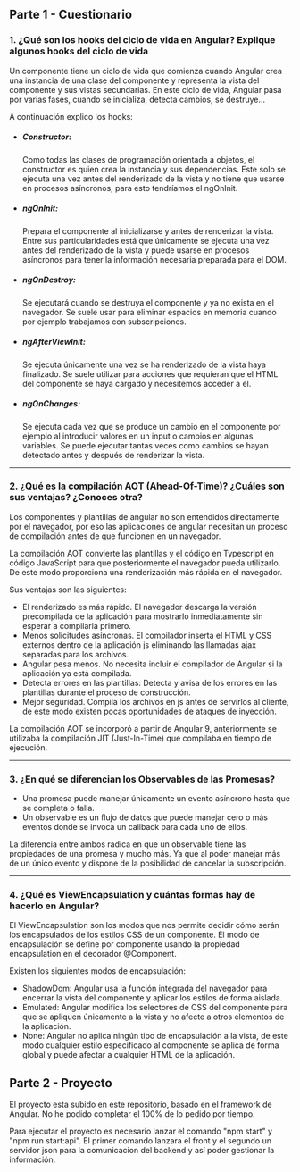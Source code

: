 <h2>Parte 1 - Cuestionario</h2>
<div>
  <h3>1. ¿Qué son los hooks del ciclo de vida en Angular? Explique algunos hooks
    del ciclo de vida</h3>

  <p>Un componente tiene un ciclo de vida que comienza cuando Angular crea una instancia de una clase del componente y
    representa la vista del componente y sus vistas secundarias. En este ciclo de vida, Angular pasa por varias fases,
    cuando se inicializa, detecta cambios, se destruye…</p>
  <p>A continuación explico los hooks:</p>
  <ul>
    <li>
      <h5>Constructor:</h5>
      <p>
        Como todas las clases de programación orientada a objetos, el constructor es quien crea la instancia y sus
        dependencias. Este solo se ejecuta una vez antes del renderizado de la vista y no tiene que usarse en procesos
        asíncronos, para esto tendríamos el ngOnInit.
      </p>
    </li>
    <li>
      <h5>ngOnInit:</h5>
      <p>Prepara el componente al inicializarse y antes de renderizar la vista. Entre sus particularidades está que
        únicamente se
        ejecuta una vez antes del renderizado de la vista y puede usarse en procesos asíncronos para tener la
        información
        necesaria preparada para el DOM.</p>
    </li>
    <li>
      <h5>ngOnDestroy:</h5>
      <p>Se ejecutará cuando se destruya el componente y ya no exista en el navegador. Se suele usar para eliminar
        espacios en
        memoria cuando por ejemplo trabajamos con subscripciones.</p>
    </li>
    <li>
      <h5>
        ngAfterViewInit:</h5>
      <p>Se ejecuta únicamente una vez se ha renderizado de la vista haya finalizado. Se suele utilizar para acciones
        que
        requieran que el HTML del componente se haya cargado y necesitemos acceder a él.</p>
    </li>
    <li>
      <h5>ngOnChanges:</h5>
      <p>
        Se ejecuta cada vez que se produce un cambio en el componente por ejemplo al introducir valores en un input o
        cambios en
        algunas variables. Se puede ejecutar tantas veces como cambios se hayan detectado antes y después de renderizar
        la
        vista.</p>
    </li>
  </ul>
  
  <hr>
  
  <h3>2. ¿Qué es la compilación AOT (Ahead-Of-Time)? ¿Cuáles son sus
    ventajas? ¿Conoces otra?</h3>
  <p>Los componentes y plantillas de angular no son entendidos directamente por el navegador, por eso las aplicaciones
    de
    angular necesitan un proceso de compilación antes de que funcionen en un navegador.</p>
  <p>La compilación AOT convierte las plantillas y el código en Typescript en código JavaScript para que posteriormente
    el
    navegador pueda utilizarlo. De este modo proporciona una renderización más rápida en el navegador.</p>
  <p>
    Sus ventajas son las siguientes:
  </p>
  <ul>
    <li>El renderizado es más rápido. El navegador descarga la versión precompilada de la aplicación para mostrarlo
      inmediatamente sin esperar a compilarla primero.</li>
    <li>Menos solicitudes asíncronas. El compilador inserta el HTML y CSS externos dentro de la aplicación js eliminando
      las
      llamadas ajax separadas para los archivos.</li>
    <li>Angular pesa menos. No necesita incluir el compilador de Angular si la aplicación ya está compilada.</li>
    <li>Detecta errores en las plantillas: Detecta y avisa de los errores en las plantillas durante el proceso de
      construcción.</li>
    <li>Mejor seguridad. Compila los archivos en js antes de servirlos al cliente, de este modo existen pocas
      oportunidades de
      ataques de inyección.</li>
  </ul>
  <p>La compilación AOT se incorporó a partir de Angular 9, anteriormente se utilizaba la compilación JIT (Just-In-Time)
    que compilaba en tiempo de ejecución.</p>
  
  <hr>
  
  <h3>3. ¿En qué se diferencian los Observables de las Promesas?</h3>
  <ul>
    <li>Una promesa puede manejar únicamente un evento asíncrono hasta que se completa o falla.</li>
    <li>Un observable es un flujo de datos que puede manejar cero o más eventos donde se invoca un callback para cada uno
    de ellos.</li>
  </ul>
  <p>La diferencia entre ambos radica en que un observable tiene las propiedades de una promesa y mucho más. Ya que al
    poder manejar más de un único evento y dispone de la posibilidad de cancelar la subscripción.</p>
  
  <hr>
  
  <h3>4. ¿Qué es ViewEncapsulation y cuántas formas hay de hacerlo en Angular?</h3>
  <p>El ViewEncapsulation son los modos que nos permite decidir cómo serán los encapsulados de los estilos CSS de un
    componente. El modo de encapsulación se define por componente usando la propiedad encapsulation en el decorador
    @Component.</p>
  <p>Existen los siguientes modos de encapsulación: </p>
  <ul>
    <li>ShadowDom: Angular usa la función integrada del navegador para encerrar la vista del componente y aplicar los
      estilos de forma aislada.</li>
    <li>Emulated: Angular modifica los selectores de CSS del componente para que se apliquen únicamente a la vista y no
      afecte a otros elementos de la aplicación.</li>
    <li>None: Angular no aplica ningún tipo de encapsulación a la vista, de este modo cualquier estilo especificado al
      componente se aplica de forma global y puede afectar a cualquier HTML de la aplicación.</li>
  </ul>
</div>

<h2>Parte 2 - Proyecto</h2>
<div>
  <p> El proyecto esta subido en este repositorio, basado en el framework de Angular. No he podido completar el 100% de lo pedido por tiempo.</p>
  <p> Para ejecutar el proyecto es necesario lanzar el comando "npm start" y "npm run start:api". El primer comando lanzara el front y el segundo un servidor json para la comunicacion del backend y así poder gestionar la información.</p>
</div>
